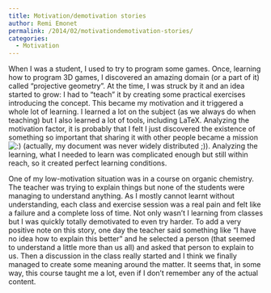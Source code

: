 ```yaml
---
title: Motivation/demotivation stories
author: Remi Emonet
permalink: /2014/02/motivationdemotivation-stories/
categories:
  - Motivation
---
```

When I was a student, I used to try to program some games. Once, learning how to program 3D games, I discovered an amazing domain (or a part of it) called “projective geometry”. At the time, I was struck by it and an idea started to grow: I had to “teach” it by creating some practical exercises introducing the concept. This became my motivation and it triggered a whole lot of learning. I learned a lot on the subject (as we always do when teaching) but I also learned a lot of tools, including LaTeX. Analyzing the motivation factor, it is probably that I felt I just discovered the existence of something so important that sharing it with other people became a mission <img src="http://localhost:8080/wp-includes/images/smilies/icon_smile.gif" alt=":)" class="wp-smiley" /> (actually, my document was never widely distributed ;)). Analyzing the learning, what I needed to learn was complicated enough but still within reach, so it created perfect learning conditions.

One of my low-motivation situation was in a course on organic chemistry. The teacher was trying to explain things but none of the students were managing to understand anything. As I mostly cannot learnt without understanding, each class and exercise session was a real pain and felt like a failure and a complete loss of time. Not only wasn&#8217;t I learning from classes but I was quickly totally demotivated to even try harder. To add a very positive note on this story, one day the teacher said something like “I have no idea how to explain this better” and he selected a person (that seemed to understand a little more than us all) and asked that person to explain to us. Then a discussion in the class really started and I think we finally managed to create some meaning around the matter. It seems that, in some way, this course taught me a lot, even if I don&#8217;t remember any of the actual content.
